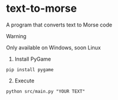 # text-to-morse
A program that converts text to Morse code

> [!WARNING]
> Only available on Windows, soon Linux

1. Install PyGame
```
pip install pygame
```

2. Execute
```
python src/main.py "YOUR TEXT"
```
